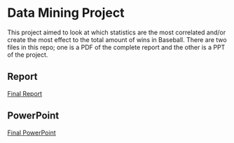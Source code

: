 # Data Mining Project
This project aimed to look at which statistics are the most correlated and/or create the most effect to the total amount of wins in Baseball.
There are two files in this repo; one is a PDF of the complete report and the other is a PPT of the project.
## Report
[Final Report](https://github.com/richardkang96/DataMiningProject/blob/main/Final%20Report.pdf)
## PowerPoint
[Final PowerPoint](https://github.com/richardkang96/DataMiningProject/blob/main/Final%20Slides.pptx)
